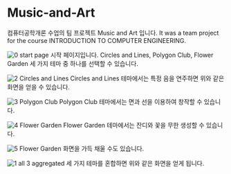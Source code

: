 # Music-and-Art
컴퓨터공학개론 수업의 팀 프로젝트 Music and Art 입니다.
It was a team project for the course INTRODUCTION TO COMPUTER ENGINEERING.

![0  start page](https://user-images.githubusercontent.com/117519072/222178858-f5f2af1d-91e1-4ac6-be03-204fdc8342dd.PNG)
시작 페이지입니다. Circles and Lines, Polygon Club, Flower Garden 세 가지 테마 중 하나를 선택할 수 있습니다. 

![2  Circles and Lines](https://user-images.githubusercontent.com/117519072/222179475-01bb2a02-b10f-4f50-8220-cf3a0870c5bf.PNG)
Circles and Lines 테마에서는 특정 음을 연주하면 위와 같은 화면을 얻을 수 있습니다. 

![3  Polygon Club](https://user-images.githubusercontent.com/117519072/222179478-5426868f-65b6-457d-b211-5ba88de0025d.PNG)
Polygon Club 테마에서는 면과 선을 이용하여 창작할 수 있습니다. 

![4  Flower Garden](https://user-images.githubusercontent.com/117519072/222179484-c13385e1-ec24-47f3-8fcb-226f8d1a1156.PNG)
Flower Garden 테마에서는 잔디와 꽃을 무한 생성할 수 있습니다. 

![5  Flower Garden](https://user-images.githubusercontent.com/117519072/222179489-5e618fa2-95f1-4040-bf39-b5de47a48741.PNG)
화면을 가득 채울 수도 있습니다.

![1  all 3 aggregated](https://user-images.githubusercontent.com/117519072/222179423-7048421a-9257-4051-b894-6ca85a590a7d.PNG)
세 가지 테마를 혼합하면 위와 같은 화면을 얻게 됩니다. 

